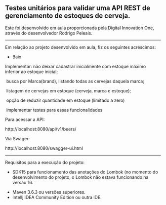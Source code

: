 <h2>Testes unitários para validar uma API REST de gerenciamento de estoques de cerveja.</h2>

Este foi desenvolvido em aula proporcionada pela Digital Innovation One, através do desenvolvedor Rodrigo Peleais.

------------------

Em relação ao projeto desenvolvido em aula, fiz os seguintes acréscimos:

* Baix

Implementar: não deixar cadastrar inicialmente com estoque máximo inferior ao estoque inicial;

​						busca por Marca(brand), listando todas as cervejas daquela marca;

​						listagem de cervejas em estoque (cerveja, marca e estoque);

​						opção de reduzir quantidade em estoque (limitado a zero)

​						implementar testes para essas funcionalidades

Para acessar a API:

http://localhost:8080/api/v1/beers/

Via Swager:

http://localhost:8080/swagger-ui.html

-----------------

Requisitos para a execução do projeto:

- SDK15 para funcionamento das anotações do Lombok (no momento do desenvolvimento do projeto, o Lombok não estava funcionando na versão 16.

* Maven 3.6.3 ou versões superiores.
* Intellj IDEA Community Edition ou outra IDE.



